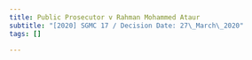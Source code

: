 ```yaml
---
title: Public Prosecutor v Rahman Mohammed Ataur
subtitle: "[2020] SGMC 17 / Decision Date: 27\_March\_2020"
tags: []

---
```

